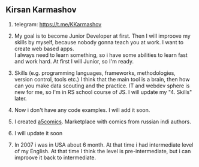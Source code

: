 ## Kirsan Karmashov

1. telegram: https://t.me/KKarmashov

2. My goal is to become Junior Developer at first. Then I will improove my skills by myself, because nobody gonna teach you at work.  I want to create web based apps.  
I always need to learn something, so i have some abilities to learn fast and work hard. At first I will Junior, so I'm ready.  

3. Skills (e.g. programming languages, frameworks, methodologies, version control, tools etc.) I think that the main tool is a brain, then how can you make data scouting and the practice. IT and webdev sphere is new for me, so I'm in RS school course of JS. I will update my "4. Skills" later.

4. Now i don't have any code examples. I will add it soon.

5. I created [a5comics](http://a5comics.ru). Marketplace with comics from russian indi authors.

6. I will update it soon

7. In 2007 i was in USA about 6 month. At that time i had intermediate level of my English. At that time I think the level is pre-intermediate, but i can improove it back to intermediate.
